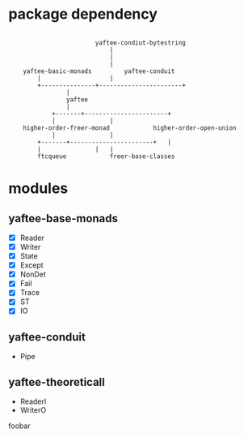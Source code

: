 # package dependency

```

						yaftee-condiut-bytestring
							|
							|
							|
	yaftee-basic-monads			yaftee-conduit
		|					|
		+---------------+-----------------------+
				|
				yaftee
				|
			+-------+-----------------------+
			|				|
	higher-order-freer-monad		    higher-order-open-union
			|				|
		+-------+-----------------------+	|
		|				|	|
		ftcqueue		    freer-base-classes

```

# modules

## yaftee-base-monads

* [x] Reader
* [x] Writer
* [x] State
* [x] Except
* [x] NonDet
* [x] Fail
* [x] Trace
* [x] ST
* [x] IO

## yaftee-conduit

* Pipe

## yaftee-theoreticall

* ReaderI
* WriterO

foobar
